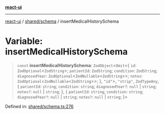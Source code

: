 [**react-ui**](../../../README.md)

***

[react-ui](../../../README.md) / [shared/schema](../README.md) / insertMedicalHistorySchema

# Variable: insertMedicalHistorySchema

> `const` **insertMedicalHistorySchema**: `ZodObject`\<`Omit`\<\{ `id`: `ZodOptional`\<`ZodString`\>; `patientId`: `ZodString`; `condition`: `ZodString`; `diagnosedYear`: `ZodOptional`\<`ZodNullable`\<`ZodString`\>\>; `notes`: `ZodOptional`\<`ZodNullable`\<`ZodString`\>\>; \}, `"id"`\>, `"strip"`, `ZodTypeAny`, \{ `patientId`: `string`; `condition`: `string`; `diagnosedYear?`: `null` \| `string`; `notes?`: `null` \| `string`; \}, \{ `patientId`: `string`; `condition`: `string`; `diagnosedYear?`: `null` \| `string`; `notes?`: `null` \| `string`; \}\>

Defined in: [shared/schema.ts:276](https://github.com/UWA-CITS5206-DMR/react-ui/blob/7050e78c07ed514b5a3e8c4228a2104c7641f592/shared/schema.ts#L276)
